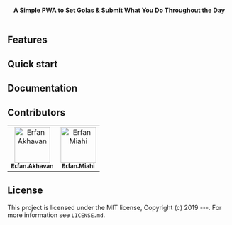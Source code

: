 <!-- <img src="https://raw.githubusercontent.com/react-boilerplate/react-boilerplate-brand/master/assets/banner-metal-optimized.jpg" alt="react boilerplate banner" align="center" /> -->

<br />

<div align="center"><strong>A Simple PWA to Set Golas & Submit What You Do Throughout the Day</strong></div>

<br />

## Features


## Quick start


## Documentation


## Contributors

<!-- prettier-ignore -->
<table>
  <tr>
    <td align="center"><a href="#"><img src="#" width="80px;" alt="Erfan Akhavan"/><br /><sub><b>Erfan Akhavan</b></sub></a></td>
    <td align="center"><a href="#"><img src="#" width="80px;" alt="Erfan Miahi"/><br /><sub><b>Erfan Miahi</b></sub></a></td>
  </tr>
</table>

## License

This project is licensed under the MIT license, Copyright (c) 2019 ---. For more information see `LICENSE.md`.

